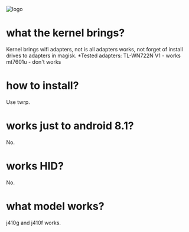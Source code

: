 ![logo](https://encrypted-tbn0.gstatic.com/images?q=tbn:ANd9GcStuxbN7ftd4g3IAD97w7lnf1NKzjPCq68USw&usqp=CAU)

# what the kernel brings? 
Kernel brings wifi adapters, not is all adapters works, not forget of 
install drives to adapters in magisk.
*Tested adapters:
TL-WN722N V1 - works
mt7601u - don't works

# how to install? 
Use twrp.

# works just to android 8.1?
No.

# works HID? 
No.

# what model works?
j410g and j410f works.
